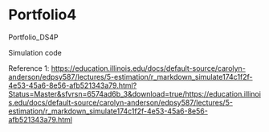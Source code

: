 # Portfolio4
Portfolio_DS4P

Simulation code

Reference 1: https://education.illinois.edu/docs/default-source/carolyn-anderson/edpsy587/lectures/5-estimation/r_markdown_simulate174c1f2f-4e53-45a6-8e56-afb521343a79.html?Status=Master&sfvrsn=6574ad6b_3&download=true/https://education.illinois.edu/docs/default-source/carolyn-anderson/edpsy587/lectures/5-estimation/r_markdown_simulate174c1f2f-4e53-45a6-8e56-afb521343a79.html
